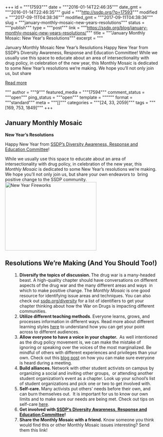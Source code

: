 +++
id = """17593"""
date = """2016-01-14T22:46:35"""
date_gmt = """2016-01-14T22:46:35"""
guid = """http://ssdp.org/?p=17593"""
modified = """2017-09-11T04:38:36"""
modified_gmt = """2017-09-11T04:38:36"""
slug = """january-monthly-mosaic-new-years-resolutions"""
status = """publish"""
type = """post"""
link = """https://ssdp.org/blog/january-monthly-mosaic-new-years-resolutions/"""
title = """January Monthly Mosaic: New Year&#039;s Resolutions"""
excerpt = """<p>January Monthly Mosaic New Year&#8217;s Resolutions Happy New Year from SSDP’s Diversity Awareness, Response and Education Committee! While we usually use this space to educate about an area of intersectionality with drug policy, in celebration of the new year, this Monthly Mosaic is dedicated to some New Year’s resolutions we’re making. We hope you’ll not only join us, but share</p>
<div class="h10"></div>
<p><a class="more-link2 flat" href="https://ssdp.org/blog/january-monthly-mosaic-new-years-resolutions/">Read more</a></p>
"""
author = """9"""
featured_media = """17594"""
comment_status = """open"""
ping_status = """open"""
template = """"""
format = """standard"""
meta = """[]"""
categories = """[24, 33, 2059]"""
tags = """[169, 753, 1849]"""
+++
<h2>January Monthly Mosaic</h2>
<strong>New Year&#8217;s Resolutions</strong>

<span style="font-weight: 400">Happy New Year from </span><a href="https://www.facebook.com/groups/198658483498623/" target="_blank"><span style="font-weight: 400">SSDP’s Diversity Awareness, Response and Education Committee</span></a><span style="font-weight: 400">! </span>

<span style="font-weight: 400">While we usually use this space to educate about an area of intersectionality with drug policy, in celebration of the new year, this </span><i><span style="font-weight: 400">Monthly</span></i> <i><span style="font-weight: 400">Mosaic </span></i><span style="font-weight: 400">is dedicated to some New Year’s resolutions we’re making. We hope you’ll not only join us, but share your own endeavors to  bring positive change to the SSDP community.<a href="http://ssdp.org/assets/New-Year-Fireworks.jpg" rel="attachment wp-att-17594"><img class="size-medium wp-image-17594 alignright" src="http://ssdp.org/assets/New-Year-Fireworks-300x225.jpg" alt="New Year Fireworks" width="300" height="225" /></a></span>
<h2><b>Resolutions We’re Making (And You Should Too!)</b></h2>
<ol>
<ol>
 	<li style="font-weight: 400"><b>Diversify the topics of discussion. </b><span style="font-weight: 400">The drug war is a many-headed beast. A high-quality chapter should have conversations on different aspects of the drug war and the many different areas and ways  in which to make positive change. The </span><i><span style="font-weight: 400">Monthly Mosaic </span></i><span style="font-weight: 400">is one good resource for identifying issue areas and techniques. You can also check out </span><a href="http://ssdp.org/diversity"><span style="font-weight: 400">ssdp.org/diversity</span></a><span style="font-weight: 400"> for a list of identifiers to get your chapter thinking about how the War on Drugs is impacting different communities. </span></li>
 	<li style="font-weight: 400"><b>Utilize different teaching methods</b><span style="font-weight: 400">. Everyone learns, grows, and processes information in different ways. Read more about different learning styles </span><a href="http://www.educatorstechnology.com/2013/03/6-learning-methods-every-21st-century.html"><span style="font-weight: 400">here</span></a><span style="font-weight: 400"> to understand how you can get your point across to different audiences.</span></li>
 	<li style="font-weight: 400"><b>Allow everyone to have a voice in your chapter. </b><span style="font-weight: 400"> As well intentioned as the drug policy movement is, we can make the mistake of ignoring or speaking over the voices of the most marginalized. Be mindful of others with different experiences and privileges than your own. Check out this </span><a href="http://blog.conventionbusinesstravel.com/5-ways-to-make-sure-that-everyone-in-the-meeting-gets-heard/"><span style="font-weight: 400">blog post</span></a><span style="font-weight: 400"> on how you can make sure everyone is heard during a meeting.</span></li>
 	<li style="font-weight: 400"><b><b>Build alliances. </b><span style="font-weight: 400">Network with other student activists on campus by organizing a social and inviting other groups,  or attending another student organization’s event as a chapter. Look up your school’s list of student organizations and pick one or two to get involved with.</span></b></li>
 	<li style="font-weight: 400"><b>Self-care. </b><span style="font-weight: 400">Many activists put others’ needs before their own, and can burn themselves out.  It is important for us to know our own limits and to make sure our needs are being met.</span> <span style="font-weight: 400">Check out tips on self-care </span><a href="http://nonprofitwithballs.com/2013/08/7-tips-for-self-care-for-nonprofit-staff/"><span style="font-weight: 400">here</span></a><span style="font-weight: 400">.</span></li>
 	<li style="font-weight: 400"><b>Get involved with </b><b><a href="https://www.facebook.com/groups/198658483498623/">SSDP’s Diversity Awareness, Response and Education Committee</a></b><b>!</b></li>
 	<li style="font-weight: 400"><b>Share the Monthly Mosaic with a friend.</b><span style="font-weight: 400"> Know someone you think would find this or other Monthly Mosaic issues interesting? Send them this link!</span></li>
</ol>
</ol>
